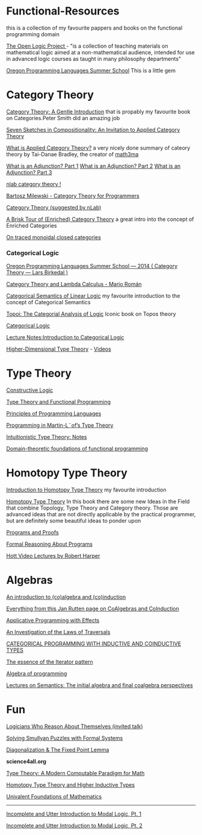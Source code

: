 # Functional-Resources


this is a collection of my favourite pappers and books on the functional programming domain 


[The Open Logic Project ](https://openlogicproject.org)- "is a collection of teaching materials on mathematical logic aimed at a non-mathematical audience, intended for use in advanced logic courses as taught in many philosophy departments"

[Oregon Programming Languages Summer School](https://www.cs.uoregon.edu/research/summerschool/summer13/curriculum.html) This is a little gem 


# Category Theory 
[Category Theory: A Gentle Introduction](https://www.logicmatters.net/categories/) that is propably my favourite book on Categories.Peter Smith did an amazing job  

[Seven Sketches in Compositionality: An Invitation to Applied Category Theory](https://arxiv.org/abs/1803.05316)

[What is Applied Category Theory?](https://arxiv.org/abs/1809.05923) a very nicely done summary of cateory theory by Tai-Danae Bradley, the creator of [math3ma](https://www.math3ma.com/categories/category-theory)

[What is an Adjunction? Part 1](https://www.math3ma.com/blog/what-is-an-adjunction-part-1)
[What is an Adjunction? Part 2](https://www.math3ma.com/blog/what-is-an-adjunction-part-2)
[What is an Adjunction? Part 3](https://www.math3ma.com/blog/what-is-an-adjunction-part-3)

[nlab category theory !](https://ncatlab.org/nlab/show/category+theory)

[Bartosz Milewski - Category Theory for Programmers ](https://www.google.com/url?sa=t&rct=j&q=&esrc=s&source=web&cd=14&cad=rja&uact=8&ved=2ahUKEwjwsI3q9d3lAhXGfFAKHfAeAh8QFjANegQIAhAC&url=https%3A%2F%2Funglueit-files.s3.amazonaws.com%2Febf%2Fe90890f0a6ea420c9825657d6f3a851d.pdf&usg=AOvVaw0zhLdYBYLTEXUr-mBJql7k)

[Category Theory (suggested by nLab)](http://www.andrew.cmu.edu/course/80-413-713/)

[A Brisk Tour of (Enriched) Category Theory](https://digitalcommons.oberlin.edu/honors/208/) a great intro into the concept of Enriched Categories

[On traced monoidal closed categories](http://www.kurims.kyoto-u.ac.jp/~hassei/papers/2009_mscs.pdf)

### Categorical Logic 

[Oregon Programming Languages Summer School —  2014 ( Category Theory — Lars Birkedal )](https://www.cs.uoregon.edu/research/summerschool/summer14/curriculum.html)

[Category Theory and Lambda Calculus - Mario Román](https://github.com/mroman42/ctlc/blob/master/docs/ctlc.pdf)

[Categorical Semantics of Linear Logic](https://www.irif.fr/~mellies//mpri/mpri-ens/biblio/categorical-semantics-of-linear-logic.pdf) my favourite introduction to the concept of Categorical Semantics

[Topoi: The Categorial Analysis of Logic](https://projecteuclid.org/euclid.bia/1403013939#toc) Iconic book on Topos theory

[Categorical Logic](https://github.com/awodey/CatLogNotes)

[Lecture Notes:Introduction to Categorical Logic](https://www.andrew.cmu.edu/user/jonasf/80-514-814/notes.pdf)

[Higher-Dimensional Type Theory](https://favonia.org/courses/hdtt2020/) - [Videos](https://www.youtube.com/channel/UC0BtDzepe0odmpRbmpi5q7Q/videos)


# Type  Theory

[Constructive Logic ](http://www.cs.cmu.edu/~fp/courses/15317-f00/handouts/class.pdf)

[Type Theory and Functional Programming](https://www.cs.kent.ac.uk/people/staff/sjt/TTFP/)

[Principles of Programming Languages](http://pl.cs.jhu.edu/pl/book/index.shtml)

[Programming in Martin-L¨of’s Type Theory](http://www.cse.chalmers.se/research/group/logic/book/book.pdf)  

[Intuitionistic Type Theory: Notes  ](https://github.com/dimitris-papadimitriou-chr/functional-resources/blob/master/MartinL%C3%B6f1984.pdf)

[Domain-theoretic foundations of functional programming](https://pdfs.semanticscholar.org/82fd/128721017912939cc859623e550d87561f0a.pdf)

# Homotopy Type  Theory

[Introduction to Homotopy Type Theory](https://github.com/EgbertRijke/HoTT-Intro/blob/master/pdfs/2019-summer-school.pdf) my favourite introduction 

[ Homotopy Type Theory](https://homotopytypetheory.org/book/) In this book there are some new Ideas in the Field that combine Topology, Type Theory and Category theory. Those are advanced ideas that are not directly applicable by the practical programmer, but are definitely some beautiful ideas to ponder upon

[Programs and Proofs](https://ilyasergey.net/pnp/)

[Formal Reasoning About Programs](http://adam.chlipala.net/frap/)

[Hott Video Lectures by Robert Harper](https://www.youtube.com/channel/UC1410RlQGhujsO0eRsWmieg/videos)


# Algebras

[An introduction to (co)algebra and (co)induction](https://homepages.cwi.nl/~janr/papers/files-of-papers/2011_Jacobs_Rutten_new.pdf)

[Everything from this  Jan Rutten page on CoAlgebras and CoInduction](https://homepages.cwi.nl/~janr/papers/)

[Applicative Programming with Effects](http://www.staff.city.ac.uk/~ross/papers/Applicative.html)

[An Investigation of the Laws of Traversals](https://arxiv.org/abs/1202.2919)

[CATEGORICAL PROGRAMMING WITH INDUCTIVE AND COINDUCTIVE TYPES ](http://citeseerx.ist.psu.edu/viewdoc/summary?doi=10.1.1.97.5948)

[The essence of the Iterator pattern](https://www.researchgate.net/publication/220676565_The_essence_of_the_Iterator_pattern)

[Algebra of programming](https://www.google.com/url?sa=t&rct=j&q=&esrc=s&source=web&cd=8&cad=rja&uact=8&ved=2ahUKEwiCxvOA2v7lAhXS-KQKHZ58DEEQFjAHegQIAhAC&url=https%3A%2F%2Fthemattchan.com%2Fdocs%2Falgprog.pdf&usg=AOvVaw02sObW8TU9HwvqaIz46w05)

[Lectures on Semantics: The initial algebra and final coalgebra perspectives ](http://citeseerx.ist.psu.edu/viewdoc/download;jsessionid=1CED3B938A52E68E720186AE2C693C7D?doi=10.1.1.46.6839&rep=rep1&type=pdf)

# Fun

[Logicians Who Reason About Themselves (invited talk)](http://www.tark.org/proceedings/tark_mar19_86/p341-smullyan.pdf)

[Solving Smullyan Puzzles with Formal Systems](https://www.researchgate.net/publication/285768711_Solving_Smullyan_Puzzles_with_Formal_Systems)

[Diagonalization & The Fixed Point Lemma](https://github.com/qubd/qubd.github.io/blob/master/files/FixedPointLemma.pdf)

**science4all.org**

[Type Theory: A Modern Computable Paradigm for Math](http://www.science4all.org/article/type-theory/)

[Homotopy Type Theory and Higher Inductive Types](https://www.science4all.org/article/homotopy-type-theory/)

[Univalent Foundations of Mathematics](http://www.science4all.org/article/univalence/)

----

[Incomplete and Utter Introduction to Modal Logic, Pt. 1](https://serokell.io/blog/incomplete-and-utter-introduction-to-modal-logic)

[Incomplete and Utter Introduction to Modal Logic, Pt. 2](https://serokell.io/blog/rapid-introduction-to-modal-logic-2)
